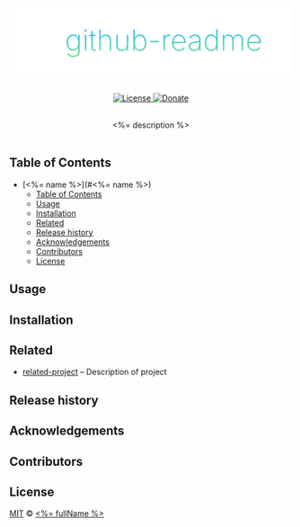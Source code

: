 # ![<%= name %>](github/github.svg)

<p align="center">

<a href="license">
<img alt="License" src="https://img.shields.io/github/license/<%= username %>/<%= repoName %>.svg">
</a>

<a href="https://www.paypal.me/<%= username %>">
<img alt="Donate" src="https://img.shields.io/badge/$-donate-ff69b4.svg?maxAge=2592000&amp;style=flat">
</a>

<br />
<br />
</p>

<p align="center">
<%= description %>

<br />
<br />
</p>

## Table of Contents

- [<%= name %>](#<%= name %>)
	- [Table of Contents](#table-of-contents)
	- [Usage](#usage)
	- [Installation](#installation)
	- [Related](#related)
	- [Release history](#release-history)
	- [Acknowledgements](#acknowledgements)
	- [Contributors](#contributors)
	- [License](#license)

## Usage

## Installation

## Related

* [related-project](http://github.com/) – Description of project

## Release history

## Acknowledgements

## Contributors

## License

[MIT](license) © [<%= fullName %>](<%= websiteUrl %>)